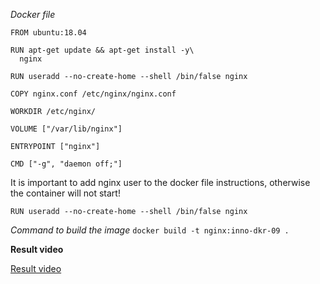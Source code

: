 *Docker file*

```
FROM ubuntu:18.04

RUN apt-get update && apt-get install -y\
  nginx

RUN useradd --no-create-home --shell /bin/false nginx

COPY nginx.conf /etc/nginx/nginx.conf

WORKDIR /etc/nginx/

VOLUME ["/var/lib/nginx"]

ENTRYPOINT ["nginx"]

CMD ["-g", "daemon off;"]
```

It is important to add nginx user to the docker file instructions, otherwise the container will not start!

`RUN useradd --no-create-home --shell /bin/false nginx`

*Command to build the image*
`docker build -t nginx:inno-dkr-09 .`

**Result video**

[Result video](../Videos/docker8.mkv)
